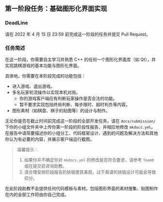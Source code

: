 ## 第一阶段任务：基础图形化界面实现

### DeadLine

请在 2022 年 4 月 15 日 23:59 前完成这一阶段的任务并提交 Pull Request。

### 任务简述

在这一阶段，你需要自主学习并熟悉 C++ 的任何一个图形化界面库（如 Qt），并实现跳棋游戏的基本功能与图形化界面。

具体地，你需要在本阶段完成的功能包括：

+ 进入游戏、退出游戏。
+ 多名玩家轮流操作以实现本机对局。
	+ 你的游戏客户端应有判断玩家操作是否合法的功能。
	+ 暂不要求实现包括终局判断、每步限时、超时判负等内容。
+ 图形素材（如棋盘、棋子的贴图等）的设计与制作。

无论你是否在截止时间前完成这一阶段的全部开发任务，请在 `docs/submission/` 下你的小组文件夹中上传你第一阶段的阶段性报告，并相应地修改 `mkdocs.yml`。在报告中请简要描述你的小组分工、代码框架设计、遇到的问题及解决方法和其他你认为有必要的内容，并展示客户端运行截图。

> 温馨提示：
> 
> 1. 如果你并不确定你对 `mkdocs.yml` 的修改是否符合要求，请参考 `Team0` 或在提交前咨询助教。
> 2. 请合理安排阶段报告的排版使其美观。过于离谱的排版设计可能会导致扣分。
> 

在此阶段助教不会提供任何代码模板与素材。包括图形界面的素材搜集、贴图制作在内的全部工作将由你自己完成。

